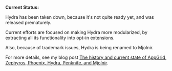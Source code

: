 **Current Status:**

Hydra has been taken down, because it's not quite ready yet, and was released prematurely.

Current efforts are focused on making Hydra more modularized, by extracting all its functionality into opt-in extensions.

Also, because of trademark issues, Hydra is being renamed to Mjolnir.

For more details, see my blog post [The history and current state of AppGrid, Zephyros, Phoenix, Hydra, Penknife, and Mjolnir](http://sdegutis.github.io/2014/08/11/the-history-and-current-state-of-appgrid-zephyros-phoenix-hydra-penknife-and-mjolnir/).
